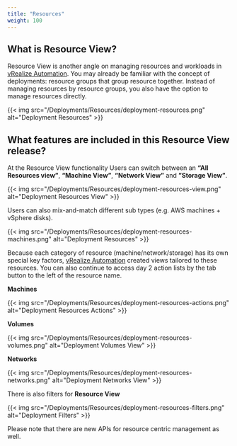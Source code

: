 ```yaml
---
title: "Resources"
weight: 100
---
```


## What is Resource View?

Resource View is another angle on managing resources and workloads in [vRealize Automation](https://www.vmware.com/products/vrealize-automation.html). You may already be familiar with the concept of deployments: resource groups that group resource together. Instead of managing resources by resource groups, you also have the option to manage resources directly.

{{< img src="/Deployments/Resources/deployment-resources.png" alt="Deployment Resources" >}}

## What features are included in this Resource View release?

At the Resource View functionality Users can switch between an <strong>“All Resources view”</strong>, <strong>“Machine View”</strong>, <strong>“Network View”</strong> and <strong>”Storage View”</strong>. 

{{< img src="/Deployments/Resources/deployment-resources-view.png" alt="Deployment Resources View" >}}

Users can also mix-and-match different sub types (e.g. AWS machines + vSphere disks).

{{< img src="/Deployments/Resources/deployment-resources-machines.png" alt="Deployment Resources" >}}

Because each category of resource (machine/network/storage) has its own special key factors, [vRealize Automation](https://www.vmware.com/products/vrealize-automation.html) created views tailored to these resources. You can also continue to access day 2 action lists by the tab button to the left of the resource name.

<strong>Machines</strong>

{{< img src="/Deployments/Resources/deployment-resources-actions.png" alt="Deployment Resources Actions" >}}

<strong>Volumes</strong>

{{< img src="/Deployments/Resources/deployment-resources-volumes.png" alt="Deployment Volumes View" >}}

<strong>Networks</strong>

{{< img src="/Deployments/Resources/deployment-resources-networks.png" alt="Deployment Networks View" >}}

There is also filters for <strong>Resource View</strong>

{{< img src="/Deployments/Resources/deployment-resources-filters.png" alt="Deployment Filters" >}}

Please note that there are new APIs for resource centric management as well.
